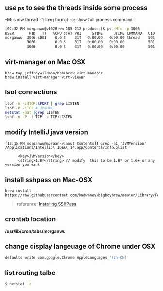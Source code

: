 ## use `ps` to see the threads inside some process

-M: show thread
-f: long format
-c: show full process command
```bash
[02:32 PM morganwu@v1020-wn-185-212 producer]$ ps -Mfc -p 3066 
USER       PID   TT   %CPU STAT PRI     STIME     UTIME COMMAND   UID  PPID   C STIME   TTY           TIME
morganwu  3066 s001    0.0 S    31T   0:00.00   0:00.00 thread    501  2757   0  2:30PM ttys001    0:00.00
          3066         0.0 S    31T   0:00.00   0:00.00           501  2757   0  2:30PM ttys001    0:00.00
          3066         0.0 S    31T   0:00.00   0:00.00           501  2757   0  2:30PM ttys001    0:00.00

```


## virt-manager on Mac OSX
```
brew tap jeffreywildman/homebrew-virt-manager
brew install virt-manager virt-viewer
```
## lsof connections
```bash
lsof -n -i4TCP:$PORT | grep LISTEN
lsof -P -iTCP # 显示端口
netstat -nat |grep LISTEN
lsof -n -P -i TCP -s TCP:LISTEN
```
## modify IntelliJ java version
```
[12:15 PM morganwu@morgan-yinnut Contents]$ grep -a1 'JVMVersion' /Applications/IntelliJ\ IDEA\ 14.app/Contents/Info.plist 

      <key>JVMVersion</key>
      <string>1.8*</string> // modify  this to be 1.8* or 1.6+ or any version you want
```

## install sshpass on Mac-OSX
```
brew install https://raw.githubusercontent.com/kadwanev/bigboybrew/master/Library/Formula/sshpass.rb
```
> reference: [Installing SSHPass](https://gist.github.com/arunoda/7790979)

## crontab location
**/usr/lib/cron/tabs/morganwu**

## change display langeuage of Chrome under OSX
```bash
defaults write com.google.Chrome AppleLanguages '(zh-CN)'
```
## list routing talbe
```bash
$ netstat -r
```
